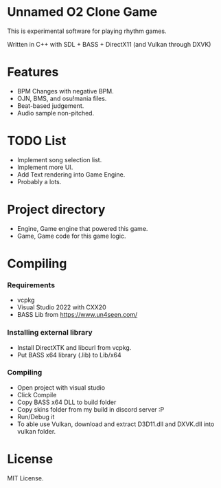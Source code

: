 # Unnamed O2 Clone Game
This is experimental software for playing rhythm games.

Written in C++ with SDL + BASS + DirectX11 (and Vulkan through DXVK)

# Features
- BPM Changes with negative BPM.
- OJN, BMS, and osu!mania files.
- Beat-based judgement.
- Audio sample non-pitched.

# TODO List
- Implement song selection list.
- Implement more UI.
- Add Text rendering into Game Engine.
- Probably a lots.

# Project directory
- Engine, Game engine that powered this game.
- Game, Game code for this game logic.

# Compiling
### Requirements
- vcpkg
- Visual Studio 2022 with CXX20
- BASS Lib from https://www.un4seen.com/

### Installing external library
- Install DirectXTK and libcurl from vcpkg.
- Put BASS x64 library (.lib) to Lib/x64

### Compiling
- Open project with visual studio
- Click Compile
- Copy BASS x64 DLL to build folder
- Copy skins folder from my build in discord server :P
- Run/Debug it
- To able use Vulkan, download and extract D3D11.dll and DXVK.dll into vulkan folder.

# License
MIT License.
